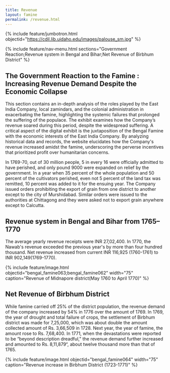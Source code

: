 ```yaml
---
title: Revenue
layout: famine
permalink: /revenue.html
---
```

{% include feature/jumbotron.html objectid="https://cdil.lib.uidaho.edu/images/palouse_sm.jpg" %}

{% include feature/nav-menu.html sections="Government Reaction;Revenue system in Bengal and Bihar;Net Revenue of Birbhum District" %}

## The Government Reaction to the Famine : Increasing Revenue Demand Despite the Economic Collapse


This section contains an in-depth analysis of the roles played by the East India Company, local zamindars, and the colonial administration in exacerbating the famine, highlighting the systemic failures that prolonged the suffering of the populace. The exhibit examines how the Company’s revenue soared during this period, despite the widespread suffering. A critical aspect of the digital exhibit is the juxtaposition of the Bengal Famine with the economic interests of the East India Company. By analyzing historical data and records, the website elucidates how the Company's revenue increased amidst the famine, underscoring the perverse incentives that prioritized profit over humanitarian concerns.

In 1769-70, out of 30 million people, 5 in every 16 were officially admitted to have perished, and only pound 9000 were expanded on relief by the government. In a year when 35 percent of the whole population and 50 percent of the cultivators perished, even not 5 percent of the land tax was remitted, 10 percent was added to it for the ensuing year. The Company issued orders prohibiting the export of grain from one district to another except to the city of Murshidabad. Similar orders were issued to the authorities at Chittagong and they were asked not to export grain anywhere except to Calcutta.

## Revenue system in Bengal and Bihar from 1765–1770

The average yearly revenue receipts were INR 27,02,400. In 1770, the Nawab's revenue exceeded the previous year's by more than four hundred thousand. Net revenue increased from current INR 116,925 (1760-1761) to INR 902,149(1769-1770).

{% include feature/image.html objectid="bengal_famine063;bengal_famine062" width="75" caption="Revenue of Midnapore district(May 1760 to April 1770)" %}

## Net Revenue of Birbhum District

While famine carried off 25% of the district population, the revenue demand of the company increased by 54% in 1776 over the amount of 1769.  In 1769, the year of drought and total failure of crops, the settlement of Birbhum district was made for 7,25,000, which was about double the amount collected amount of Rs. 3,66,509 in 1728. Next year, the year of famine, the amount rose to Rs. 7,68,400. In 1771, when the devastations were reported to be “beyond description dreadful," the revenue demand further increased and amounted to Rs. 8,11,879“, about twelve thousand more than that of 1765.

{% include feature/image.html objectid="bengal_famine064" width="75" caption="Revenue increase in Birbhum District (1723-1771)" %}

